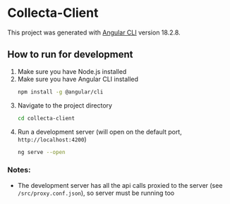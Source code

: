 # Collecta-Client

This project was generated with [Angular CLI](https://github.com/angular/angular-cli) version 18.2.8.

## How to run for development

1. Make sure you have Node.js installed
2. Make sure you have Angular CLI installed
   ```bash
   npm install -g @angular/cli
   ```
3. Navigate to the project directory
   ```bash
   cd collecta-client
   ```
4. Run a development server (will open on the default port, `http://localhost:4200`)
   ```bash
   ng serve --open
   ```

### Notes:

- The development server has all the api calls proxied to the server (see `/src/proxy.conf.json`), so server must be running too
